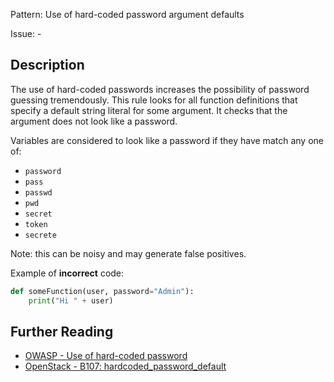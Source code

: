 Pattern: Use of hard-coded password argument defaults

Issue: -

## Description

The use of hard-coded passwords increases the possibility of password guessing
tremendously. This rule looks for all function definitions that specify
a default string literal for some argument. It checks that the argument does
not look like a password.

Variables are considered to look like a password if they have match any one
of:

  - `password`
  - `pass`
  - `passwd`
  - `pwd`
  - `secret`
  - `token`
  - `secrete`
  
Note: this can be noisy and may generate false positives.


Example of **incorrect** code:

```python
def someFunction(user, password="Admin"):
    print("Hi " + user)
```

## Further Reading

* [OWASP - Use of hard-coded password](https://www.owasp.org/index.php/Use_of_hard-coded_password)
* [OpenStack - B107: hardcoded_password_default](https://docs.openstack.org/developer/bandit/plugins/hardcoded_password_funcdef.html)
